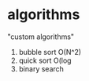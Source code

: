 # algorithms
"custom algorithms"
1) bubble sort O(N^2) 
2) quick sort O(log        
3) binary search       
               
       
   
   
    
  
 
  
   
  
